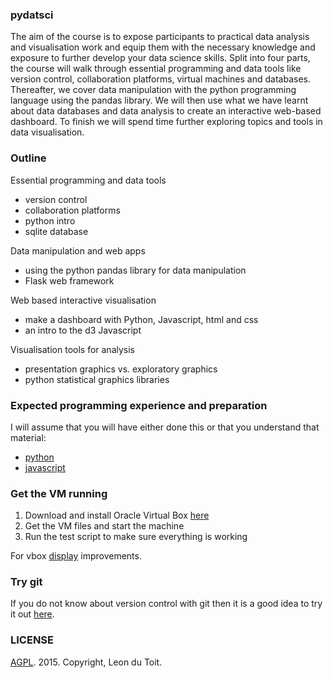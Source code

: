 ### pydatsci

The aim of the course is to expose participants to practical data analysis and visualisation work and equip them with the necessary knowledge and exposure to further develop your data science skills. Split into four parts, the course will walk through essential programming and data tools like version control, collaboration platforms, virtual machines and databases. Thereafter, we cover data manipulation with the python programming language using the pandas library. We will then use what we have learnt about data databases and data analysis to create an interactive web-based dashboard. To finish we will spend time further exploring topics and tools in data visualisation.

### Outline

Essential programming and data tools
* version control
* collaboration platforms
* python intro
* sqlite database

Data manipulation and web apps
* using the python pandas library for data manipulation
* Flask web framework

Web based interactive visualisation
* make a dashboard with Python, Javascript, html and css
* an intro to the d3 Javascript

Visualisation tools for analysis
* presentation graphics vs. exploratory graphics
* python statistical graphics libraries

### Expected programming experience and preparation

I will assume that you will have either done this or that you understand that material:
* [python](http://www.codecademy.com/tracks/python)
* [javascript](http://www.codecademy.com/tracks/javascript)

### Get the VM running

1. Download and install Oracle Virtual Box [here](http://download.virtualbox.org/virtualbox/4.2.0/)
2. Get the VM files and start the machine
3. Run the test script to make sure everything is working

For vbox [display](http://askubuntu.com/questions/452108/cannot-change-screen-size-from-640x480-after-14-04-installation-on-virtualbox-os) improvements.

### Try git

If you do not know about version control with git then it is a good idea to try it out [here](https://try.github.io/levels/1/challenges/1).

### LICENSE

[AGPL](http://www.gnu.org/licenses/agpl-3.0.en.html). 2015. Copyright, Leon du Toit.
